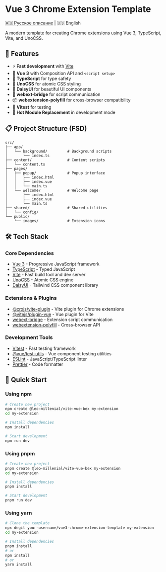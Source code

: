 # Vue 3 Chrome Extension Template

[🇷🇺 Русское описание](./README.ru.md) | 🇺🇸 English

A modern template for creating Chrome extensions using Vue 3, TypeScript, Vite, and UnoCSS.

## 🚀 Features

- ⚡ **Fast development** with [Vite](https://vitejs.dev/)
- 🎯 **Vue 3** with Composition API and `<script setup>`
- 🔷 **TypeScript** for type safety
- 🎨 **UnoCSS** for atomic CSS styling
- 🌸 **DaisyUI** for beautiful UI components
- 🔧 **webext-bridge** for script communication
- 📦 **webextension-polyfill** for cross-browser compatibility
- 🧪 **Vitest** for testing
- 🔄 **Hot Module Replacement** in development mode

## 📋 Project Structure (FSD)
```
src/
├── app/
│   └── background/         # Background scripts
│       └── index.ts
├── content/                # Content scripts
│   └── content.ts
├── pages/
│   ├── popup/              # Popup interface
│   │   ├── index.html
│   │   ├── index.vue
│   │   └── main.ts
│   └── welcome/            # Welcome page
│       ├── index.html
│       ├── index.vue
│       └── main.ts
├── shared/                 # Shared utilities
│   └── config/
└── public/
    └── images/             # Extension icons
```

## 🛠 Tech Stack

### Core Dependencies
- [Vue 3](https://vuejs.org/) - Progressive JavaScript framework
- [TypeScript](https://www.typescriptlang.org/) - Typed JavaScript
- [Vite](https://vitejs.dev/) - Fast build tool and dev server
- [UnoCSS](https://unocss.dev/) - Atomic CSS engine
- [DaisyUI](https://daisyui.com/) - Tailwind CSS component library

### Extensions & Plugins
- [@crxjs/vite-plugin](https://crxjs.dev/vite-plugin/) - Vite plugin for Chrome extensions
- [@vitejs/plugin-vue](https://github.com/vitejs/vite-plugin-vue) - Vue plugin for Vite
- [webext-bridge](https://github.com/zikaari/webext-bridge) - Extension script communication
- [webextension-polyfill](https://github.com/mozilla/webextension-polyfill) - Cross-browser API

### Development Tools
- [Vitest](https://vitest.dev/) - Fast testing framework
- [@vue/test-utils](https://test-utils.vuejs.org/) - Vue component testing utilities
- [ESLint](https://eslint.org/) - JavaScript/TypeScript linter
- [Prettier](https://prettier.io/) - Code formatter

## 🚀 Quick Start

### Using npm

```bash
# Create new project
npm create @leo-millenial/vite-vue-bex my-extension
cd my-extension

# Install dependencies
npm install

# Start development
npm run dev
```

### Using pnpm

```bash
# Create new project
pnpm create @leo-millenial/vite-vue-bex my-extension
cd my-extension

# Install dependencies
pnpm install

# Start development
pnpm run dev
```

### Using yarn

```bash
# Clone the template
npx degit your-username/vue3-chrome-extension-template my-extension
cd my-extension

# Install dependencies
pnpm install
# or
npm install
# or
yarn install
